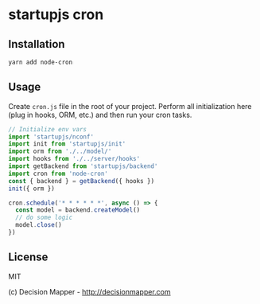 # startupjs cron

## Installation

```sh
yarn add node-cron
```

## Usage

Create `cron.js` file in the root of your project. Perform all initialization
here (plug in hooks, ORM, etc.) and then run your cron tasks.

```js
// Initialize env vars
import 'startupjs/nconf'
import init from 'startupjs/init'
import orm from './../model/'
import hooks from './../server/hooks'
import getBackend from 'startupjs/backend'
import cron from 'node-cron'
const { backend } = getBackend({ hooks })
init({ orm })

cron.schedule('* * * * * *', async () => {
  const model = backend.createModel()
  // do some logic
  model.close()
})
```

## License

MIT

(c) Decision Mapper - http://decisionmapper.com
